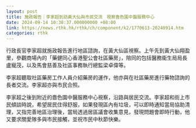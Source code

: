 ```yaml
---
layout: post
title: 施政報告｜李家超到訪黃大仙與市民交流　視察嗇色園中醫服務中心
date: 2024-09-14 10:38:37.000000000 +08:00
link: https://news.rthk.hk/rthk/ch/component/k2/1770613-20240914.htm
categories: rthk
---
```


行政長官李家超就施政報告進行地區諮詢，在黃大仙區視察。上午先到黃大仙翔盈里，參觀商場內的「藥健同心香港聖公會社區藥房」，陪同的包括醫務衞生局局長盧寵茂，以及馬會慈善及社區事務執行總監梁卓偉等。

李家超聽取社區藥房工作人員介紹藥房的運作，他亦與在社區藥房進行藥物諮詢的長者交流。李家超亦與市民合照。

李家超之後到附近的嗇色園中醫服務中心視察，沿路與居民交流。李家超和街上市民傾談時說，希望居民住得舒服，如果發現區內有垃圾，可以即時通知當局協助清理，又指完善地區治理後，當局透過居區議會收集意見，發現問題會即時行動，他又要求關愛隊多與市民接觸，並祝市民中秋節快樂。
